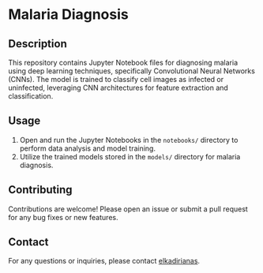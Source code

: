 # Malaria Diagnosis

## Description
This repository contains Jupyter Notebook files for diagnosing malaria using deep learning techniques, specifically Convolutional Neural Networks (CNNs). The model is trained to classify cell images as infected or uninfected, leveraging CNN architectures for feature extraction and classification.


## Usage
1. Open and run the Jupyter Notebooks in the `notebooks/` directory to perform data analysis and model training.
2. Utilize the trained models stored in the `models/` directory for malaria diagnosis.

## Contributing
Contributions are welcome! Please open an issue or submit a pull request for any bug fixes or new features.


## Contact
For any questions or inquiries, please contact [elkadirianas](mailto:anaskd61@gmail.com).

